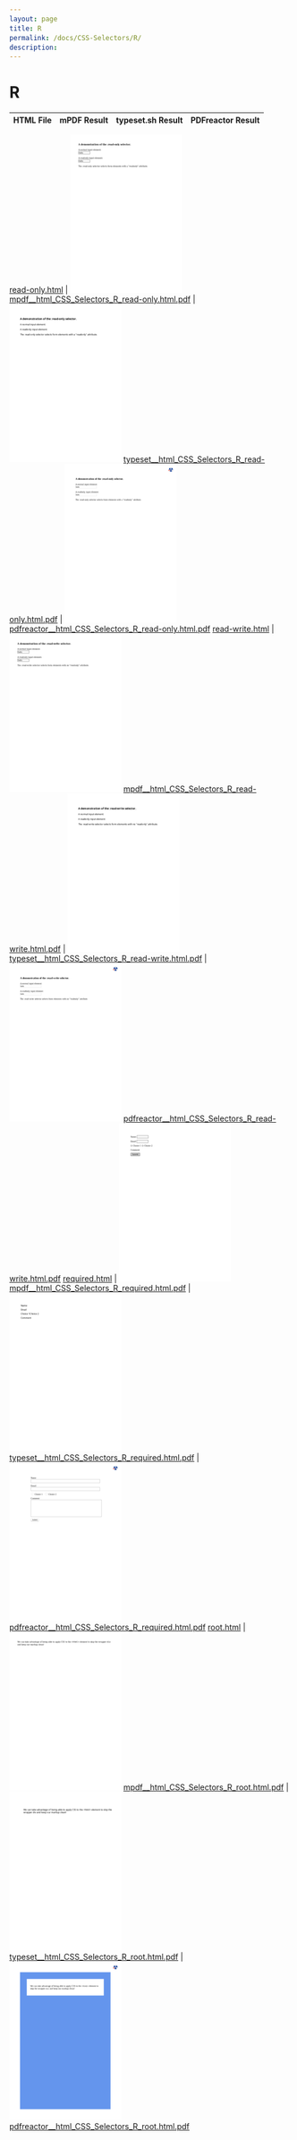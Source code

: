 ```yaml
---
layout: page
title: R
permalink: /docs/CSS-Selectors/R/
description: 
---
```


# R
HTML File | mPDF Result | typeset.sh Result | PDFreactor Result
------------ | ------------- | ------------- | -------------

[read-only.html](/html/CSS%20Selectors/R/read-only.html) | ![](result/mpdf__html_CSS_Selectors_R_read-only.html.png) [mpdf__html_CSS_Selectors_R_read-only.html.pdf](result/mpdf__html_CSS_Selectors_R_read-only.html.pdf) | ![](result/typeset__html_CSS_Selectors_R_read-only.html.png) [typeset__html_CSS_Selectors_R_read-only.html.pdf](result/typeset__html_CSS_Selectors_R_read-only.html.pdf) | ![](result/pdfreactor__html_CSS_Selectors_R_read-only.html.png) [pdfreactor__html_CSS_Selectors_R_read-only.html.pdf](result/pdfreactor__html_CSS_Selectors_R_read-only.html.pdf)
[read-write.html](/html/CSS%20Selectors/R/read-write.html) | ![](result/mpdf__html_CSS_Selectors_R_read-write.html.png) [mpdf__html_CSS_Selectors_R_read-write.html.pdf](result/mpdf__html_CSS_Selectors_R_read-write.html.pdf) | ![](result/typeset__html_CSS_Selectors_R_read-write.html.png) [typeset__html_CSS_Selectors_R_read-write.html.pdf](result/typeset__html_CSS_Selectors_R_read-write.html.pdf) | ![](result/pdfreactor__html_CSS_Selectors_R_read-write.html.png) [pdfreactor__html_CSS_Selectors_R_read-write.html.pdf](result/pdfreactor__html_CSS_Selectors_R_read-write.html.pdf)
[required.html](/html/CSS%20Selectors/R/required.html) | ![](result/mpdf__html_CSS_Selectors_R_required.html.png) [mpdf__html_CSS_Selectors_R_required.html.pdf](result/mpdf__html_CSS_Selectors_R_required.html.pdf) | ![](result/typeset__html_CSS_Selectors_R_required.html.png) [typeset__html_CSS_Selectors_R_required.html.pdf](result/typeset__html_CSS_Selectors_R_required.html.pdf) | ![](result/pdfreactor__html_CSS_Selectors_R_required.html.png) [pdfreactor__html_CSS_Selectors_R_required.html.pdf](result/pdfreactor__html_CSS_Selectors_R_required.html.pdf)
[root.html](/html/CSS%20Selectors/R/root.html) | ![](result/mpdf__html_CSS_Selectors_R_root.html.png) [mpdf__html_CSS_Selectors_R_root.html.pdf](result/mpdf__html_CSS_Selectors_R_root.html.pdf) | ![](result/typeset__html_CSS_Selectors_R_root.html.png) [typeset__html_CSS_Selectors_R_root.html.pdf](result/typeset__html_CSS_Selectors_R_root.html.pdf) | ![](result/pdfreactor__html_CSS_Selectors_R_root.html.png) [pdfreactor__html_CSS_Selectors_R_root.html.pdf](result/pdfreactor__html_CSS_Selectors_R_root.html.pdf)
